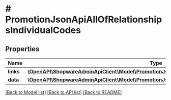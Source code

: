 # # PromotionJsonApiAllOfRelationshipsIndividualCodes

## Properties

Name | Type | Description | Notes
------------ | ------------- | ------------- | -------------
**links** | [**\OpenAPI\ShopwareAdminApiClient\Model\PromotionJsonApiAllOfRelationshipsIndividualCodesLinks**](PromotionJsonApiAllOfRelationshipsIndividualCodesLinks.md) |  | [optional]
**data** | [**\OpenAPI\ShopwareAdminApiClient\Model\PromotionJsonApiAllOfRelationshipsIndividualCodesData[]**](PromotionJsonApiAllOfRelationshipsIndividualCodesData.md) |  | [optional]

[[Back to Model list]](../../README.md#models) [[Back to API list]](../../README.md#endpoints) [[Back to README]](../../README.md)

